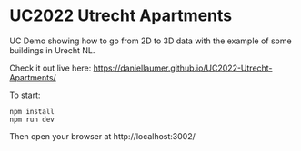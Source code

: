 # UC2022 Utrecht Apartments

UC Demo showing how to go from 2D to 3D data with the example of some buildings in Urecht NL.

Check it out live here: https://daniellaumer.github.io/UC2022-Utrecht-Apartments/

To start:

```
npm install
npm run dev
```

Then open your browser at http://localhost:3002/
